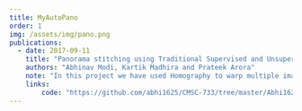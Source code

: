 ```yaml
---
title: MyAutoPano
order: 1
img: /assets/img/pano.png
publications:
  - date: 2017-09-11
    title: "Panorama stitching using Traditional Supervised and Unsupervised Approaches"
    authors: "Abhinav Modi, Kartik Madhira and Prateek Arora"
    note: "In this project we have used Homography to warp multiple images and stitch a panorama using three different techniques- Traditional  approach  using  feature  matching  and  RANSAC, Supervised  approach  to  predict  a  4  point  parametrization of  Homography  between  two  images  and  an  Unsupervised approach  to  predict Homography from the 4pt parametrization without  the  presence  of a  ground  truth."
    links:
        code: "https://github.com/abhi1625/CMSC-733/tree/master/Abhi1625_p1"
---
```

